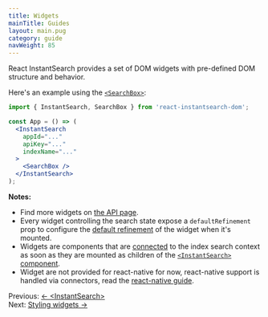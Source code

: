 ```yaml
---
title: Widgets
mainTitle: Guides
layout: main.pug
category: guide
navWeight: 85
---
```


React InstantSearch provides a set of DOM widgets with pre-defined DOM structure and behavior.

Here's an example using the [`<SearchBox>`](widgets/SearchBox.html):

```jsx
import { InstantSearch, SearchBox } from 'react-instantsearch-dom';

const App = () => (
  <InstantSearch
    appId="..."
    apiKey="..."
    indexName="..."
  >
    <SearchBox />
  </InstantSearch>
);
```

**Notes:**
* Find more widgets on [the API page](widgets/).
* Every widget controlling the search state expose a `defaultRefinement` prop to configure the [default
refinement](guide/Default_refinements.html) of the widget when it's mounted.
* Widgets are components that are [connected](guide/Connectors.html) to the index search context as soon
as they are mounted as children of the [`<InstantSearch>` component](guide/<InstantSearch>.html).
* Widget are not provided for react-native for now, react-native support is handled via connectors, read
the [react-native guide](guide/React_native.html).

<div class="guide-nav">
    <div class="guide-nav-left">
        Previous: <a href="guide/<InstantSearch>.html">← &lt;InstantSearch&gt;</a>
    </div>
    <div class="guide-nav-right">
        Next: <a href="guide/Styling_widgets.html">Styling widgets →</a>
    </div>
</div>

